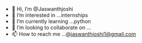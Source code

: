 - 👋 Hi, I’m @Jaswanthjoshi
- 👀 I’m interested in ...internships
- 🌱 I’m currently learning ...python
- 💞️ I’m looking to collaborate on ...
- 📫 How to reach me ...@jaswanthjoshi1@gmail.com

<!---
Jaswanthjoshi/Jaswanthjoshi is a ✨ special ✨ repository because its `README.md` (this file) appears on your GitHub profile.
You can click the Preview link to take a look at your changes.
--->
